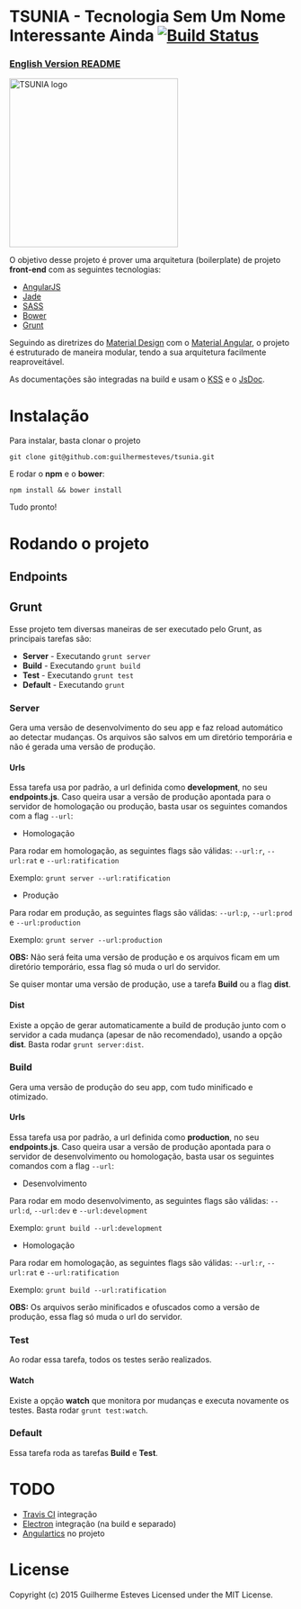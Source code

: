 # TSUNIA - Tecnologia Sem Um Nome Interessante Ainda [![Build Status](https://travis-ci.org/guilhermesteves/tsunia.svg)](https://travis-ci.org/guilhermesteves/tsunia)

### [English Version README](./README-EN.md)

[<img title="TSUNIA" src="http://i.imgur.com/txVNoNA.jpg" width="300px" alt="TSUNIA logo"/>](https://github.com/guilhermesteves/tsunia)

O objetivo desse projeto é prover uma arquitetura (boilerplate) de projeto **front-end** com as seguintes tecnologias:

- [AngularJS](https://angularjs.org/)
- [Jade](http://jade-lang.com/)
- [SASS](http://sass-lang.com/)
- [Bower](http://bower.io/)
- [Grunt](http://gruntjs.com/)

Seguindo as diretrizes do [Material Design](http://www.google.com/design/spec/material-design/introduction.html) com o [Material Angular](https://material.angularjs.org/), o projeto é estruturado de maneira modular, tendo a sua arquitetura facilmente reaproveitável.

As documentações são integradas na build e usam o [KSS](http://warpspire.com/kss/) e o [JsDoc](http://usejsdoc.org/).

# Instalação

Para instalar, basta clonar o projeto

    git clone git@github.com:guilhermesteves/tsunia.git
    
E rodar o **npm** e o **bower**:

    npm install && bower install
    
Tudo pronto!

# Rodando o projeto

## Endpoints

## Grunt

Esse projeto tem diversas maneiras de ser executado pelo Grunt, as principais tarefas são:

- **Server** - Executando `grunt server`
- **Build** - Executando `grunt build`
- **Test** - Executando `grunt test`
- **Default** - Executando `grunt`

### Server

Gera uma versão de desenvolvimento do seu app e faz reload automático ao detectar mudanças. Os arquivos são salvos em um diretório temporária e não é gerada uma versão de produção.

#### Urls

Essa tarefa usa por padrão, a url definida como **development**, no seu **endpoints.js**. Caso queira usar a versão de produção apontada para o servidor de homologação ou produção, basta usar os seguintes comandos com a flag `--url`:

- Homologação

Para rodar em homologação, as seguintes flags são válidas: `--url:r`, `--url:rat` e `--url:ratification`

Exemplo: `grunt server --url:ratification`

- Produção

Para rodar em produção, as seguintes flags são válidas: `--url:p`, `--url:prod` e `--url:production`

Exemplo: `grunt server --url:production`

**OBS:** Não será feita uma versão de produção e os arquivos ficam em um diretório temporário, essa flag só muda o url do servidor.

Se quiser montar uma versão de produção, use a tarefa **Build** ou a flag **dist**.

#### Dist

Existe a opção de gerar automaticamente a build de produção junto com o servidor a cada mudança (apesar de não recomendado), usando a opção **dist**. Basta rodar `grunt server:dist`.

### Build

Gera uma versão de produção do seu app, com tudo minificado e otimizado.

#### Urls

Essa tarefa usa por padrão, a url definida como **production**, no seu **endpoints.js**. Caso queira usar a versão de produção apontada para o servidor de desenvolvimento ou homologação, basta usar os seguintes comandos com a flag `--url`:

- Desenvolvimento

Para rodar em modo desenvolvimento, as seguintes flags são válidas: `--url:d`, `--url:dev` e `--url:development`

Exemplo: `grunt build --url:development`

- Homologação

Para rodar em homologação, as seguintes flags são válidas: `--url:r`, `--url:rat` e `--url:ratification`

Exemplo: `grunt build --url:ratification`

**OBS:** Os arquivos serão minificados e ofuscados como a versão de produção, essa flag só muda o url do servidor.

### Test

Ao rodar essa tarefa, todos os testes serão realizados. 

#### Watch

Existe a opção **watch** que monitora por mudanças e executa novamente os testes. Basta rodar `grunt test:watch`.

### Default

Essa tarefa roda as tarefas **Build** e **Test**.

# TODO

- [Travis CI](https://travis-ci.org/) integração
- [Electron](https://github.com/atom/electron/) integração (na build e separado)
- [Angulartics](http://luisfarzati.github.io/angulartics/) no projeto

# License

Copyright (c) 2015 Guilherme Esteves Licensed under the MIT License.


